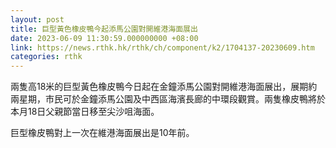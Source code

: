 ```yaml
---
layout: post
title: 巨型黃色橡皮鴨今起添馬公園對開維港海面展出
date: 2023-06-09 11:30:59.000000000 +08:00
link: https://news.rthk.hk/rthk/ch/component/k2/1704137-20230609.htm
categories: rthk
---
```


兩隻高18米的巨型黃色橡皮鴨今日起在金鐘添馬公園對開維港海面展出，展期約兩星期，市民可於金鐘添馬公園及中西區海濱長廊的中環段觀賞。兩隻橡皮鴨將於本月18日父親節當日移至尖沙咀海面。

巨型橡皮鴨對上一次在維港海面展出是10年前。
